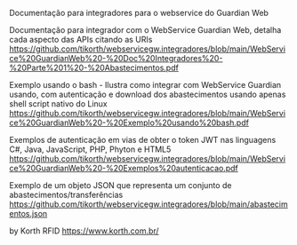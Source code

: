 Documentação para integradores para o webservice do Guardian Web

Documentação para integrador com o WebService Guardian Web, detalha cada aspecto das APIs citando as URIs
https://github.com/tikorth/webservicegw.integradores/blob/main/WebService%20GuardianWeb%20-%20Doc%20Integradores%20-%20Parte%201%20-%20Abastecimentos.pdf


Exemplo usando o bash - Ilustra como integrar com WebService Guardian usando, com autenticação e download dos abastecimentos usando apenas shell script nativo do Linux
https://github.com/tikorth/webservicegw.integradores/blob/main/WebService%20GuardianWeb%20-%20Exemplo%20usando%20bash.pdf

Exemplos de autenticação em vias de obter o token JWT nas linguagens C#, Java, JavaScript, PHP, Phyton e HTML5
https://github.com/tikorth/webservicegw.integradores/blob/main/WebService%20GuardianWeb%20-%20Exemplos%20autenticacao.pdf

Exemplo de um objeto JSON que representa um conjunto de abastecimentos/transferências
https://github.com/tikorth/webservicegw.integradores/blob/main/abastecimentos.json

by Korth RFID
https://www.korth.com.br/

